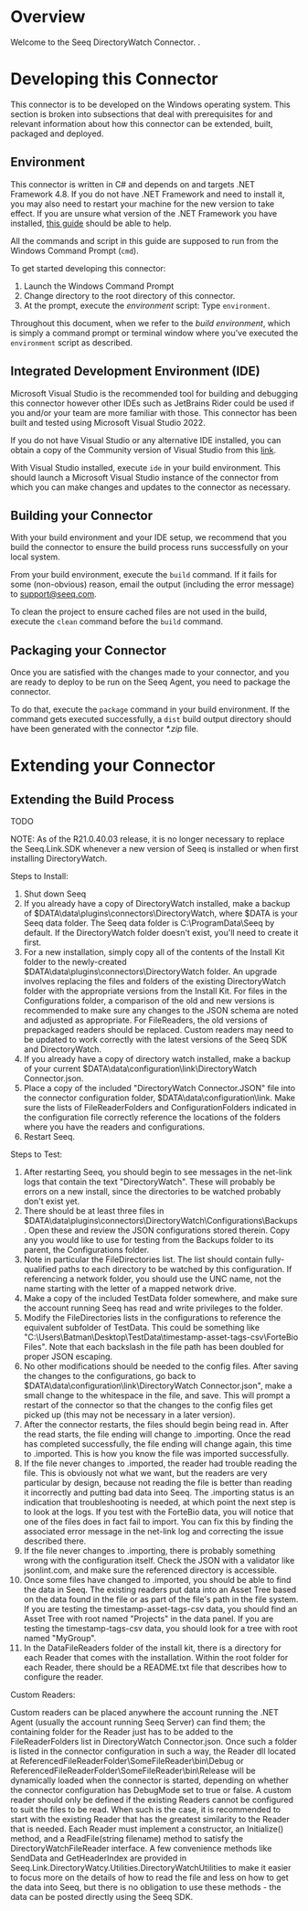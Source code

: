 # Overview

Welcome to the Seeq DirectoryWatch Connector. .


# Developing this Connector

This connector is to be developed on the Windows operating system. This section is broken into subsections that deal with prerequisites for and relevant information about how this connector can be extended, built, packaged and deployed. 

## Environment

This connector is written in C# and depends on and targets .NET Framework 4.8. If you do not have .NET Framework and need to install it, you may also need to restart your machine for the new version to take effect. If you are unsure what version of the .NET Framework you have installed, [this guide](https://learn.microsoft.com/en-us/dotnet/framework/migration-guide/how-to-determine-which-versions-are-installed) should be able to help.

All the commands and script in this guide are supposed to run from the Windows Command Prompt (`cmd`).

To get started developing this connector:
1. Launch the Windows Command Prompt
2. Change directory to the root directory of this connector.
3. At the prompt, execute the _environment_ script: Type `environment`.

Throughout this document, when we refer to the _build environment_, which is simply a command prompt or terminal window where you've executed the `environment` script as described.

## Integrated Development Environment (IDE)

Microsoft Visual Studio is the recommended tool for building and debugging this connector however other IDEs such as JetBrains Rider could be used if you and/or your team are more familiar with those. This connector has been built and tested using Microsoft Visual Studio 2022.

If you do not have Visual Studio or any alternative IDE installed, you can obtain a copy of the Community version of Visual Studio from this [link](https://visualstudio.microsoft.com/thank-you-downloading-visual-studio/?sku=Community&channel=Release&version=VS2022&source=VSLandingPage&cid=2030&passive=false).

With Visual Studio installed, execute `ide` in your build environment. This should launch a Microsoft Visual Studio instance of the connector from which you can make changes and updates to the connector as necessary.

## Building your Connector

With your build environment and your IDE setup, we recommend that you build the connector to ensure the build process runs successfully on your local system.

From your build environment, execute the `build` command. If it fails for some (non-obvious) reason, email the output (including the error message) to [support@seeq.com](mailto:support@seeq.com).

To clean the project to ensure cached files are not used in the build, execute the `clean` command before the `build` command.

## Packaging your Connector

Once you are satisfied with the changes made to your connector, and you are ready to deploy to be run on the Seeq Agent, you need to package the connector.

To do that, execute the `package` command in your build environment. If the command gets executed successfully, a `dist` build output directory should have been generated with the connector _*.zip_ file.


# Extending your Connector

## Extending the Build Process

TODO

NOTE: As of the R21.0.40.03 release, it is no longer necessary to replace the Seeq.Link.SDK whenever a new version of Seeq is installed or when first installing DirectoryWatch.

Steps to Install:
1. Shut down Seeq
2. If you already have a copy of DirectoryWatch installed, make a backup of $DATA\data\plugins\connectors\DirectoryWatch, where $DATA is your Seeq data folder.  The Seeq data folder is C:\ProgramData\Seeq by default.  If the DirectoryWatch folder doesn't exist, you'll need to create it first.
3. For a new installation, simply copy all of the contents of the Install Kit folder to the newly-created $DATA\data\plugins\connectors\DirectoryWatch folder.  An upgrade involves replacing the files and folders of the existing DirectoryWatch folder with the appropriate versions from the Install Kit.  For files in the Configurations folder, a comparison of the old and new versions is recommended to make sure any changes to the JSON schema are noted and adjusted as appropriate.  For FileReaders, the old versions of prepackaged readers should be replaced.  Custom readers may need to be updated to work correctly with the latest versions of the Seeq SDK and DirectoryWatch.
4. If you already have a copy of directory watch installed, make a backup of your current $DATA\data\configuration\link\DirectoryWatch Connector.json.
5. Place a copy of the included "DirectoryWatch Connector.JSON" file into the connector configuration folder, $DATA\data\configuration\link.  Make sure the lists of FileReaderFolders and ConfigurationFolders indicated in the configuration file correctly reference the locations of the folders where you have the readers and configurations.
6. Restart Seeq.

Steps to Test:
1. After restarting Seeq, you should begin to see messages in the net-link logs that contain the text "DirectoryWatch".  These will probably be errors on a new install, since the directories to be watched probably don't exist yet.
2. There should be at least three files in $DATA\data\plugins\connectors\DirectoryWatch\Configurations\Backups.  Open these and review the JSON configurations stored therein.  Copy any you would like to use for testing from the Backups folder to its parent, the Configurations folder.
3. Note in particular the FileDirectories list.  The list should contain fully-qualified paths to each directory to be watched by this configuration.  If referencing a network folder, you should use the UNC name, not the name starting with the letter of a mapped network drive.
4. Make a copy of the included TestData folder somewhere, and make sure the account running Seeq has read and write privileges to the folder.
5. Modify the FileDirectories lists in the configurations to reference the equivalent subfolder of TestData.  This could be something like "C:\\Users\\Batman\\Desktop\\TestData\\timestamp-asset-tags-csv\\ForteBio Files".  Note that each backslash in the file path has been doubled for proper JSON escaping.
6. No other modifications should be needed to the config files.  After saving the changes to the configurations, go back to $DATA\data\configuration\link\DirectoryWatch Connector.json", make a small change to the whitespace in the file, and save.  This will prompt a restart of the connector so that the changes to the config files get picked up (this may not be necessary in a later version).
7. After the connector restarts, the files should begin being read in.  After the read starts, the file ending will change to .importing.  Once the read has completed successfully, the file ending will change again, this time to .imported.  This is how you know the file was imported successfully.
8. If the file never changes to .imported, the reader had trouble reading the file.  This is obviously not what we want, but the readers are very particular by design, because not reading the file is better than reading it incorrectly and putting bad data into Seeq.  The .importing status is an indication that troubleshooting is needed, at which point the next step is to look at the logs.  If you test with the ForteBio data, you will notice that one of the files does in fact fail to import.  You can fix this by finding the associated error message in the net-link log and correcting the issue described there.
9. If the file never changes to .importing, there is probably something wrong with the configuration itself.  Check the JSON with a validator like jsonlint.com, and make sure the referenced directory is accessible.
10. Once some files have changed to .imported, you should be able to find the data in Seeq.  The existing readers put data into an Asset Tree based on the data found in the file or as part of the file's path in the file system.  If you are testing the timestamp-asset-tags-csv data, you should find an Asset Tree with root named "Projects" in the data panel.  If you are testing the timestamp-tags-csv data, you should look for a tree with root named "MyGroup".
11. In the DataFileReaders folder of the install kit, there is a directory for each Reader that comes with the installation.  Within the root folder for each Reader, there should be a README.txt file that describes how to configure the reader.

Custom Readers:

Custom readers can be placed anywhere the account running the .NET Agent (usually the account running Seeq Server) can find them; the containing folder for the Reader just has to be added to the FileReaderFolders list in DirectoryWatch Connector.json.  Once such a folder is listed in the connector configuration in such a way, the Reader dll located at ReferencedFileReaderFolder\SomeFileReader\bin\Debug or ReferencedFileReaderFolder\SomeFileReader\bin\Release will be dynamically loaded when the connector is started, depending on whether the connector configuration has DebugMode set to true or false.  A custom reader should only be defined if the existing Readers cannot be configured to suit the files to be read.  When such is the case, it is recommended to start with the existing Reader that has the greatest similarity to the Reader that is needed.  Each Reader must implement a constructor, an Initialize() method, and a ReadFile(string filename) method to satisfy the DirectoryWatchFileReader interface.  A few convenience methods like SendData and GetHeaderIndex are provided in Seeq.Link.DirectoryWatcy.Utilities.DirectoryWatchUtilities to make it easier to focus more on the details of how to read the file and less on how to get the data into Seeq, but there is no obligation to use these methods - the data can be posted directly using the Seeq SDK.
